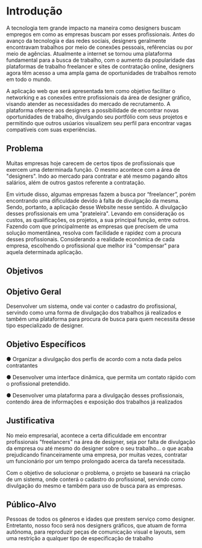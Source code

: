 # Introdução

A tecnologia tem grande impacto na maneira como designers buscam empregos em como as empresas buscam por esses profissionais. Antes do avanço da tecnologia e das redes sociais, designers geralmente encontravam trabalhos por meio  de conexões pessoais, refêrencias ou por meio de agências. Atualmente a internet se tornou uma plataforma fundamental para a busca de trabalho, com o aumento da popularidade das plataformas de trabalho freelancer e sites de contratação online, designers agora têm acesso a uma ampla gama de oportunidades de trabalhos remoto em todo o mundo. 

A aplicação web que será apresentada tem como objetivo facilitar o networking e as conexões entre profissionais da área de designer gráfico, visando atender as necessidades do mercado de recrutamento. A plataforma oferece aos designers a possibilidade de encontrar novas oportunidades de trabalho, divulgando seu portfólio com seus projetos e permitindo que outros usúarios visualizem seu perfil  para encontrar vagas compatíveis com suas experiências.


## Problema
Muitas empresas hoje carecem de certos tipos de profissionais que exercem
uma determinada função. O mesmo acontece com a área de "designers". Indo
ao mercado para contratar e até mesmo pagando altos salários, além de outros
gastos referente a contratação.

Em virtude disso, algumas empresas fazem a busca por “freelancer”, porém
encontrando uma dificuldade devido à falta de divulgação da mesma.
Sendo, portanto, a aplicação desse Website nesse sentido. A divulgação desses
profissionais em uma "prateleira". Levando em consideração os custos, as
qualificações, os projetos, a sua principal função, entre outros. Fazendo com
que principalmente as empresas que precisem de uma solução momentânea,
resolva com facilidade e rapidez com a procura desses profissionais.
Considerando a realidade econômica de cada empresa, escolhendo o
profissional que melhor irá "compensar" para aquela determinada aplicação.


## Objetivos

## Objetivo Geral
Desenvolver um sistema, onde vai conter o cadastro do profissional, servindo
como uma forma de divulgação dos trabalhos já realizados e também uma
plataforma para procura de busca para quem necessita desse tipo especializado
de designer.

## Objetivo Específicos
● Organizar a divulgação dos perfis de acordo com a nota dada pelos
contratantes

● Desenvolver uma interface dinâmica, que permita um contato rápido com o
profissional pretendido.

● Desenvolver uma plataforma para a divulgação desses profissionais,
contendo área de informações e exposição dos trabalhos já realizados


## Justificativa
No meio empresarial, acontece a certa dificuldade em encontrar profissionais
"freelancers" na área de designer, seja por falta de divulgação da empresa ou
até mesmo do designer sobre o seu trabalho… o que acaba prejudicando
financeiramente uma empresa, por muitas vezes, contratar um funcionário por
um tempo prolongado acerca da tarefa necessitada.

Com o objetivo de solucionar o problema, o projeto se baseará na criação de um
sistema, onde conterá o cadastro do profissional, servindo como divulgação do
mesmo e também para uso de busca para as empresas.



## Público-Alvo
Pessoas de todos os gêneros e idades que prestem serviço como designer.
Entretanto, nosso foco será nos designers gráficos, que atuam de forma
autônoma, para reproduzir peças de comunicação visual e layouts, sem uma
restrição a qualquer tipo de especificação de trabalho


